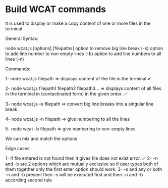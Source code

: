 # Build WCAT commands


It is used to display or make a copy content of one or more files in the terminal

General Syntax:

node wcat.js [options] [filepaths] option to remove big line break (-s) option to add line number to non empty lines (-b) option to add line numbers to all lines (-n)

Commands:

<p>1- node wcat.js filepath => displays content of the file in the terminal ✔</p>
<p>2- node wcat.js filepath1 filepath2 filepath3... => displays content of all files in the terminal in (contactinated form) in the given order. ✅</p>
<p>3- node wcat.js -s filepath => convert big line breaks into a singular line break</p>
<p>4- node wcat.js -n filepath => give numbering to all the lines</p>
<p>5- node wcat -b filepath => give numbering to non-empty lines</p>
<p>We can mix and match the options</p>

Edge cases:

1- If file entered is not found then it gives file does not exist error. ✅
2- -n and -b are 2 options which are mutually exclusive so if user types both of them together only the first enter option should work.
3- -s and any or both -n and -b present then -s will be executed first and then -n and -b according second rule
